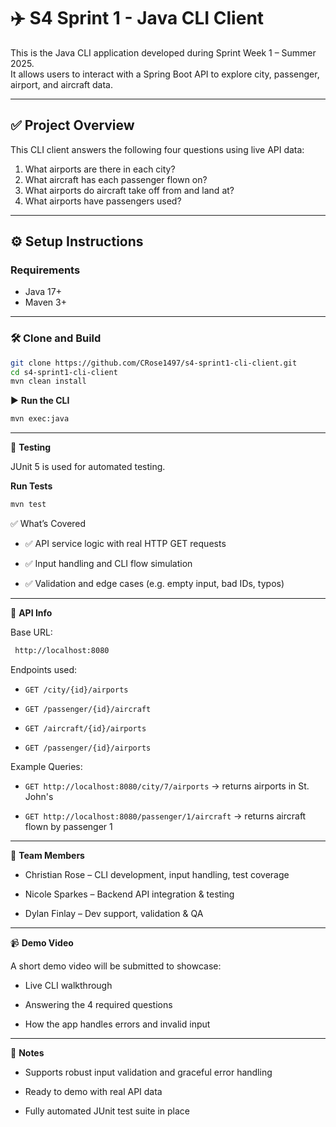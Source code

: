# ✈️ S4 Sprint 1 - Java CLI Client

This is the Java CLI application developed during Sprint Week 1 – Summer 2025.  
It allows users to interact with a Spring Boot API to explore city, passenger, airport, and aircraft data.

---

## ✅ Project Overview

This CLI client answers the following four questions using live API data:

1. What airports are there in each city?  
2. What aircraft has each passenger flown on?  
3. What airports do aircraft take off from and land at?  
4. What airports have passengers used?

---

## ⚙️ Setup Instructions

### Requirements
- Java 17+
- Maven 3+

---

### 🛠️ Clone and Build

```bash
git clone https://github.com/CRose1497/s4-sprint1-cli-client.git
cd s4-sprint1-cli-client
mvn clean install
```



▶️ **Run the CLI**
```bash
mvn exec:java
```
---
🧪 **Testing**

JUnit 5 is used for automated testing.

**Run Tests**
```bash
mvn test
```


✅ What’s Covered

- ✅ API service logic with real HTTP GET requests

- ✅ Input handling and CLI flow simulation

- ✅ Validation and edge cases (e.g. empty input, bad IDs, typos)

---
🔌 **API Info**

Base URL:
```bash
 http://localhost:8080
 ```

Endpoints used:

- `GET /city/{id}/airports`

- `GET /passenger/{id}/aircraft`

- `GET /aircraft/{id}/airports`

- `GET /passenger/{id}/airports`

Example Queries:

- `GET http://localhost:8080/city/7/airports` → returns airports in St. John's

- `GET http://localhost:8080/passenger/1/aircraft` → returns aircraft flown by passenger 1

---
🧠 **Team Members**

- Christian Rose – CLI development, input handling, test coverage

- Nicole Sparkes – Backend API integration & testing

- Dylan Finlay – Dev support, validation & QA

---
📹 **Demo Video**

A short demo video will be submitted to showcase:

- Live CLI walkthrough

- Answering the 4 required questions

- How the app handles errors and invalid input

---
📝 **Notes**

- Supports robust input validation and graceful error handling

- Ready to demo with real API data

- Fully automated JUnit test suite in place